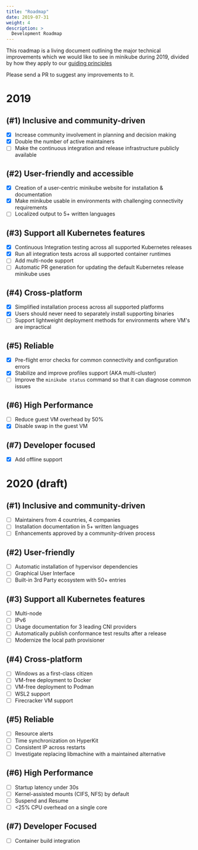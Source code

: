 ```yaml
---
title: "Roadmap"
date: 2019-07-31
weight: 4
description: >
  Development Roadmap
---
```


This roadmap is a living document outlining the major technical improvements which we would like to see in minikube during 2019, divided by how they apply to our [guiding principles](principles.md)

Please send a PR to suggest any improvements to it.

# 2019

## (#1) Inclusive and community-driven

- [x] Increase community involvement in planning and decision making
- [x] Double the number of active maintainers
- [ ] Make the continuous integration and release infrastructure publicly available

## (#2) User-friendly and accessible

- [x] Creation of a user-centric minikube website for installation & documentation
- [x] Make minikube usable in environments with challenging connectivity requirements
- [ ] Localized output to 5+ written languages

## (#3) Support all Kubernetes features

- [x] Continuous Integration testing across all supported Kubernetes releases
- [x] Run all integration tests across all supported container runtimes
- [ ] Add multi-node support
- [ ] Automatic PR generation for updating the default Kubernetes release minikube uses

## (#4) Cross-platform

- [x] Simplified installation process across all supported platforms
- [x] Users should never need to separately install supporting binaries
- [ ] Support lightweight deployment methods for environments where VM's are impractical

## (#5) Reliable

- [x] Pre-flight error checks for common connectivity and configuration errors
- [x] Stabilize and improve profiles support (AKA multi-cluster)
- [ ] Improve the `minikube status` command so that it can diagnose common issues

## (#6) High Performance

- [ ] Reduce guest VM overhead by 50%
- [x] Disable swap in the guest VM

## (#7) Developer focused

- [x] Add offline support


# 2020 (draft)

## (#1) Inclusive and community-driven

- [ ] Maintainers from 4 countries, 4 companies
- [ ] Installation documentation in 5+ written languages
- [ ] Enhancements approved by a community-driven process

## (#2) User-friendly

- [ ] Automatic installation of hypervisor dependencies
- [ ] Graphical User Interface
- [ ] Built-in 3rd Party ecosystem with 50+ entries

## (#3) Support all Kubernetes features

- [ ] Multi-node
- [ ] IPv6
- [ ] Usage documentation for 3 leading CNI providers
- [ ] Automatically publish conformance test results after a release
- [ ] Modernize the local path provisioner

## (#4) Cross-platform

- [ ] Windows as a first-class citizen
- [ ] VM-free deployment to Docker
- [ ] VM-free deployment to Podman
- [ ] WSL2 support
- [ ] Firecracker VM support

## (#5) Reliable

- [ ] Resource alerts
- [ ] Time synchronization on HyperKit
- [ ] Consistent IP across restarts
- [ ] Investigate replacing libmachine with a maintained alternative

## (#6) High Performance

- [ ] Startup latency under 30s
- [ ] Kernel-assisted mounts (CIFS, NFS) by default
- [ ] Suspend and Resume
- [ ] <25% CPU overhead on a single core

## (#7) Developer Focused

- [ ] Container build integration
